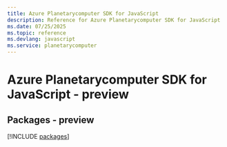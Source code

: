 ```yaml
---
title: Azure Planetarycomputer SDK for JavaScript
description: Reference for Azure Planetarycomputer SDK for JavaScript
ms.date: 07/25/2025
ms.topic: reference
ms.devlang: javascript
ms.service: planetarycomputer
---
```

# Azure Planetarycomputer SDK for JavaScript - preview
## Packages - preview
[!INCLUDE [packages](planetarycomputer-index.md)]
